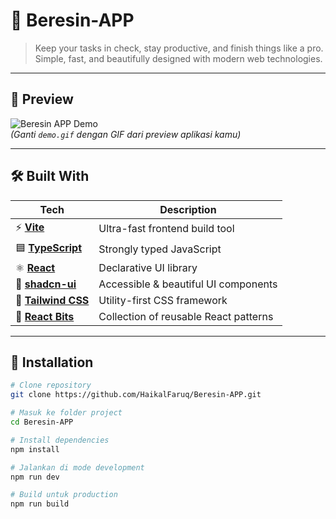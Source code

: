 # 🚀 Beresin-APP

> Keep your tasks in check, stay productive, and finish things like a pro.  
> Simple, fast, and beautifully designed with modern web technologies.

---

## 📸 Preview

![Beresin APP Demo](./demo.gif)  
*(Ganti `demo.gif` dengan GIF dari preview aplikasi kamu)*

---

## 🛠️ Built With

<div align="center">

| Tech | Description |
|------|-------------|
| ⚡ **[Vite](https://vitejs.dev/)** | Ultra-fast frontend build tool |
| 🟦 **[TypeScript](https://www.typescriptlang.org/)** | Strongly typed JavaScript |
| ⚛️ **[React](https://reactjs.org/)** | Declarative UI library |
| 🎨 **[shadcn-ui](https://ui.shadcn.com/)** | Accessible & beautiful UI components |
| 💨 **[Tailwind CSS](https://tailwindcss.com/)** | Utility-first CSS framework |
| 🧩 **[React Bits](https://reactbits.dev/)** | Collection of reusable React patterns |

</div>

---

## 📂 Installation

```bash
# Clone repository
git clone https://github.com/HaikalFaruq/Beresin-APP.git

# Masuk ke folder project
cd Beresin-APP

# Install dependencies
npm install

# Jalankan di mode development
npm run dev

# Build untuk production
npm run build
